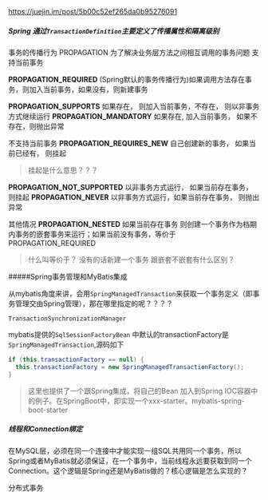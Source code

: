 https://juejin.im/post/5b00c52ef265da0b95276091



##### Spring 通过`TransactionDefinition`主要定义了传播属性和隔离级别



事务的传播行为 PROPAGATION 为了解决业务层方法之间相互调用的事务问题
支持当前事务

**PROPAGATION_REQUIRED** (Spring默认的事务传播行为)如果调用方法存在事务，则加入当前事务，如果没有，则新建事务

**PROPAGATION_SUPPORTS** 如果存在， 则加入当前事务，不存在， 则以非事务方式继续运行
**PROPAGATION_MANDATORY** 如果存在, 加入当前事务， 如果不存在，则抛出异常

不支持当前事务
**PROPAGATION_REQUIRES_NEW** 自己创建新的事务， 如果当前已经有， 则挂起

> 挂起是什么意思？？？

**PROPAGATION_NOT_SUPPORTED** 以非事务方式运行， 如果当前存在事务， 则挂起
**PROPAGATION_NEVER** 以非事务方式运行，如果当前存在事务， 则抛出异常

其他情况
**PROPAGATION_NESTED** 如果当前存在事务 则创建一个事务作为档期内事务的嵌套事务来运行；如果当前没有事务，等价于PROPAGATION_REQUIRED

>  什么叫等价于？ 没有的话新建一个事务 跟嵌套不嵌套有什么区别？



#####Spring事务管理和MyBatis集成

从mybatis角度来讲，会用`SpringManagedTransaction`来获取一个事务定义（即事务管理交由Spring管理），那在哪里指定的呢？？？？

`TransactionSynchronizationManager`

mybatis提供的`SqlSessionFactoryBean` 中默认的transactionFactory是`SpringManagedTransaction`,源码如下

```java
if (this.transactionFactory == null) {
  this.transactionFactory = new SpringManagedTransactionFactory();
}
```



> 这里也提供了一个跟Spring集成，将自己的Bean 加入到Spring IOC容器中的例子。在SpringBoot中，即实现一个xxx-starter。mybatis-spring-boot-starter



##### 线程和Connection绑定

在MySQL层，必须在同一个连接中才能实现一组SQL共用同一个事务，所以Spring或者MyBatis就必须保证，在一个事务中，当前线程永远要获取到同一个Connection。这个逻辑是Spring还是MyBatis做的？核心逻辑是怎么实现的？

























分布式事务



